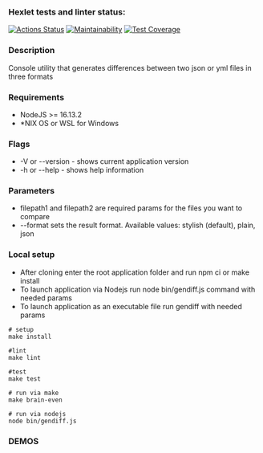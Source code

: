### Hexlet tests and linter status:
[![Actions Status](https://github.com/irenechigrinova/frontend-project-46/workflows/hexlet-check/badge.svg)](https://github.com/irenechigrinova/frontend-project-46/actions)
[![Maintainability](https://api.codeclimate.com/v1/badges/7936e0ee2ce704f23c68/maintainability)](https://codeclimate.com/github/irenechigrinova/frontend-project-46/maintainability)
[![Test Coverage](https://api.codeclimate.com/v1/badges/7936e0ee2ce704f23c68/test_coverage)](https://codeclimate.com/github/irenechigrinova/frontend-project-46/test_coverage)

### Description
Console utility that generates differences between two json or yml files in three formats

### Requirements
- NodeJS >= 16.13.2
- *NIX OS or WSL for Windows

### Flags
- -V or --version - shows current application version
- -h or --help - shows help information

### Parameters
- filepath1 and filepath2 are required params for the files you want to compare
- --format sets the result format. Available values: stylish (default), plain, json 

### Local setup
- After cloning enter the root application folder and run npm ci or make install
- To launch application via Nodejs run node bin/gendiff.js command with needed params
- To launch application as an executable file run gendiff with needed params

```
# setup
make install

#lint
make lint

#test
make test

# run via make
make brain-even

# run via nodejs
node bin/gendiff.js
```

### DEMOS
